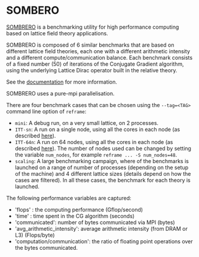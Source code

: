 # SOMBERO

[SOMBRERO](https://github.com/sa2c/sombrero) is a benchmarking utility 
for high performance computing based on lattice field theory applications.

SOMBRERO is composed of 6 similar benchmarks 
that are based on different lattice field theories, 
each one with a different arithmetic intensity 
and a different compute/communication balance.
Each benchmark consists of a fixed number (50)
of iterations of the Conjugate Gradient algorithm,
using the underlying Lattice Dirac operator 
built in the relative theory.

See the [documentation](https://github.com/sa2c/sombrero) 
for more information.

SOMBRERO uses a pure-mpi parallelisation. 

There are four benchmark cases that can be chosen 
using the `--tag=<TAG>` command line option of `reframe`:
- `mini`: A debug run, on a very small lattice, on 2 processes.
- `ITT-sn`: A run on a single node, using all the cores in each node 
   (as described [here](https://github.com/sa2c/sombrero/wiki/Dirac-ITT-2020-Benchmarks)).
- `ITT-64n`: A run on 64 nodes, using all the cores in each node
   (as described [here](https://github.com/sa2c/sombrero/wiki/Dirac-ITT-2020-Benchmarks)).
   The number of nodes used can be changed by setting the variable `num_nodes`,
   for example `reframe ... -S num_nodes=48`.
- `scaling`: A large benchmarking campaign, where of the benchmarks is launched 
             on a range of number of processes
             (depending on the setup of the machine)
             and 4 different lattice sizes 
             (details depend on how the cases are filtered).
In all these cases, the benchmark for each theory is launched.

The following performance variables are captured:
- 'flops' : the computing performance (Gflop/second)
- 'time' : time spent in the CG algorithm (seconds)
- 'communicated': number of bytes communicated via MPI (bytes)
- 'avg_arithmetic_intensity': average arithmetic intensity (from DRAM or L3) (Flops/byte)
- 'computation/communication': the ratio of floating point operations 
                               over the bytes communicated.

